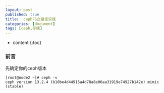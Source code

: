 ```yaml
---
layout: post
published: true
title:  cephFS之最佳实践
categories: [document]
tags: [ceph,存储]
---
```

* content
{:toc}

### 前言

先确定你的ceph版本
```
[root@node2 ~]# ceph -v
ceph version 13.2.4 (b10be4d44915a4d78a8e06aa31919e74927b142e) mimic (stable)
```
